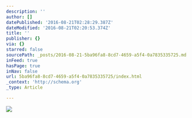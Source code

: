 ```yaml
---
description: ''
author: []
datePublished: '2016-08-21T02:28:29.387Z'
dateModified: '2016-08-21T02:20:53.374Z'
title: ''
publisher: {}
via: {}
starred: false
sourcePath: _posts/2016-08-21-5ba96fa8-8cd7-4659-a5f4-0a7835335725.md
inFeed: true
hasPage: true
inNav: false
url: 5ba96fa8-8cd7-4659-a5f4-0a7835335725/index.html
_context: 'http://schema.org'
_type: Article

---
```

![](https://the-grid-user-content.s3-us-west-2.amazonaws.com/d20cd76b-87d4-4b97-8ab3-0892351610b9.jpg)